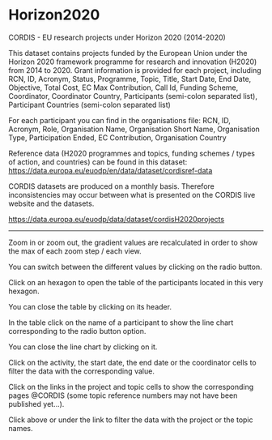 # Horizon2020

CORDIS - EU research projects under Horizon 2020 (2014-2020)

This dataset contains projects funded by the European Union under the Horizon 2020 framework programme for research and innovation (H2020) from 2014 to 2020. Grant information is provided for each project, including RCN, ID, Acronym, Status, Programme, Topic, Title, Start Date, End Date, Objective, Total Cost, EC Max Contribution, Call Id, Funding Scheme, Coordinator, Coordinator Country, Participants (semi-colon separated list), Participant Countries (semi-colon separated list)

For each participant you can find in the organisations file: RCN, ID, Acronym, Role, Organisation Name, Organisation Short Name, Organisation Type, Participation Ended, EC Contribution, Organisation Country

Reference data (H2020 programmes and topics, funding schemes / types of action, and countries) can be found in this dataset: https://data.europa.eu/euodp/en/data/dataset/cordisref-data

CORDIS datasets are produced on a monthly basis. Therefore inconsistencies may occur between what is presented on the CORDIS live website and the datasets. 

https://data.europa.eu/euodp/data/dataset/cordisH2020projects
__________________________________________________________

Zoom in or zoom out, the gradient values are recalculated in order to show the max of each zoom step / each view.

You can switch between the different values by clicking on the radio button. 

Click on an hexagon to open the table of the participants located in this very hexagon.

You can close the table by clicking on its header.

In the table click on the name of a participant to show the line chart corresponding to the radio button option.

You can close the line chart by clicking on it.

Click on the activity, the start date, the end date or the coordinator cells to filter the data with the corresponding value.

Click on the links in the project and topic cells to show the corresponding pages @CORDIS (some topic reference numbers may not have been published yet...).

Click above or under the link to filter the data with the project or the topic names.